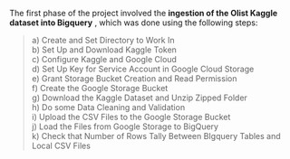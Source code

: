 The first phase of the project involved the **ingestion of the Olist Kaggle dataset into Bigquery** , which was done using the following steps:
>  a) Create and Set Directory to Work In 
> <br> b) Set Up and Download Kaggle Token 
> <br> c) Configure Kaggle and Google Cloud
> <br> d) Set Up Key for Service Account in Google Cloud Storage 
> <br> e) Grant Storage Bucket Creation and Read Permission 
> <br> f) Create the Google Storage Bucket 
> <br> g) Download the Kaggle Dataset and Unzip Zipped Folder
> <br> h) Do some Data Cleaning and Validation
> <br> i) Upload the CSV Files to the Google Storage Bucket
> <br> j) Load the Files from Google Storage to BigQuery
> <br> k) Check that Number of Rows Tally Between BIgquery Tables and Local CSV Files
